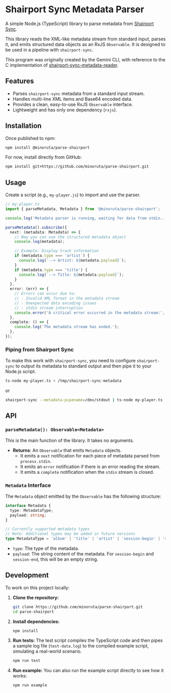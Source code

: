 # Shairport Sync Metadata Parser

A simple Node.js (TypeScript) library to parse metadata from [Shairport Sync](https://github.com/mikebrady/shairport-sync).

This library reads the XML-like metadata stream from standard input, parses it, and emits structured data objects as an RxJS `Observable`. It is designed to be used in a pipeline with `shairport-sync`.

This program was originally created by the Gemini CLI, with reference to the C implementation of [shairport-sync-metadata-reader](https://github.com/mikebrady/shairport-sync-metadata-reader).

## Features

-   Parses `shairport-sync` metadata from a standard input stream.
-   Handles multi-line XML items and Base64 encoded data.
-   Provides a clean, easy-to-use RxJS `Observable` interface.
-   Lightweight and has only one dependency (`rxjs`).

## Installation

Once published to npm:
```bash
npm install @minoruta/parse-shairport
```

For now, install directly from GitHub:
```bash
npm install git+https://github.com/minoruta/parse-shairport.git
```

## Usage

Create a script (e.g., `my-player.js`) to import and use the parser.

```typescript
// my-player.ts
import { parseMetadata, Metadata } from '@minoruta/parse-shairport';

console.log('Metadata parser is running, waiting for data from stdin...');

parseMetadata().subscribe({
  next: (metadata: Metadata) => {
    // Now you can use the structured metadata object
    console.log(metadata);

    // Example: Display track information
    if (metadata.type === 'artist') {
      console.log(`--> Artist: ${metadata.payload}`);
    }
    if (metadata.type === 'title') {
      console.log(`--> Title: ${metadata.payload}`);
    }
  },
  error: (err) => {
    // Errors can occur due to:
    // - Invalid XML format in the metadata stream
    // - Unexpected data encoding issues
    // - stdin stream interruption
    console.error('A critical error occurred in the metadata stream:', err);
  },
  complete: () => {
    console.log('The metadata stream has ended.');
  },
});
```

### Piping from Shairport Sync

To make this work with `shairport-sync`, you need to configure `shairport-sync` to output its metadata to standard output and then pipe it to your Node.js script.

```bash
ts-node my-player.ts < /tmp/shairport-sync-metadata
```

or

```bash
shairport-sync --metadata-pipename=/dev/stdout | ts-node my-player.ts
```

## API

### `parseMetadata(): Observable<Metadata>`

This is the main function of the library. It takes no arguments.

-   **Returns**: An `Observable` that emits `Metadata` objects.
    -   It emits a `next` notification for each piece of metadata parsed from `process.stdin`.
    -   It emits an `error` notification if there is an error reading the stream.
    -   It emits a `complete` notification when the `stdin` stream is closed.

### `Metadata` Interface

The `Metadata` object emitted by the `Observable` has the following structure:

```typescript
interface Metadata {
  type: MetadataType;
  payload: string;
}

// Currently supported metadata types
// Note: Additional types may be added in future versions
type MetadataType = 'album' | 'title' | 'artist' | 'session-begin' | 'session-end';
```

-   `type`: The type of the metadata.
-   `payload`: The string content of the metadata. For `session-begin` and `session-end`, this will be an empty string.

## Development

To work on this project locally:

1.  **Clone the repository:**
    ```bash
    git clone https://github.com/minoruta/parse-shairport.git
    cd parse-shairport
    ```

2.  **Install dependencies:**
    ```bash
    npm install
    ```

3.  **Run tests:**
    The test script compiles the TypeScript code and then pipes a sample log file (`test-data.log`) to the compiled example script, simulating a real-world scenario.
    ```bash
    npm run test
    ```

4.  **Run example:**
    You can also run the example script directly to see how it works:
    ```bash
    npm run example
    ```
